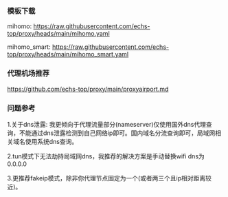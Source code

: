 ### 模板下载
mihomo: https://raw.githubusercontent.com/echs-top/proxy/heads/main/mihomo.yaml

mihomo_smart: https://raw.githubusercontent.com/echs-top/proxy/heads/main/mihomo_smart.yaml

### 代理机场推荐

https://github.com/echs-top/proxy/main/proxyairport.md

### 问题参考

1.关于dns泄露: 我更倾向于代理流量部分(nameserver)仅使用国外dns代理查询，不能通过dns泄露检测到自己网络ip即可。国内域名分流查询即可，局域网相关域名使用系统dns查询。

2.tun模式下无法劫持局域网dns，我推荐的解决方案是手动替换wifi dns为0.0.0.0

3.更推荐fakeip模式，除非你代理节点固定为一个(或者两三个且ip相对距离较近)。
